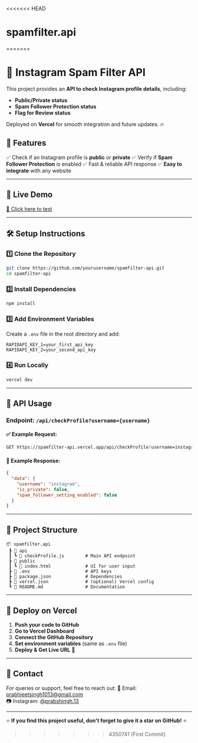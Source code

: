 <<<<<<< HEAD
# spamfilter.api
=======
# 🚀 Instagram Spam Filter API

This project provides an **API to check Instagram profile details**, including:
- **Public/Private status**
- **Spam Follower Protection status**
- **Flag for Review status**

Deployed on **Vercel** for smooth integration and future updates. 🔥

## 🌟 Features
✅ Check if an Instagram profile is **public** or **private**
✅ Verify if **Spam Follower Protection** is enabled
✅ Fast & reliable API response
✅ **Easy to integrate** with any website

---

## 🚀 Live Demo
[🔗 Click here to test](https://spamfilter-api.vercel.app)

---

## 🛠️ Setup Instructions
### 1️⃣ Clone the Repository
```bash
git clone https://github.com/yourusername/spamfilter-api.git
cd spamfilter-api
```

### 2️⃣ Install Dependencies
```bash
npm install
```

### 3️⃣ Add Environment Variables
Create a `.env` file in the root directory and add:
```env
RAPIDAPI_KEY_1=your_first_api_key
RAPIDAPI_KEY_2=your_second_api_key
```

### 4️⃣ Run Locally
```bash
vercel dev
```

---

## 📌 API Usage
### **Endpoint:** `/api/checkProfile?username={username}`

#### ✅ **Example Request:**
```bash
GET https://spamfilter-api.vercel.app/api/checkProfile?username=instagram
```

#### 📜 **Example Response:**
```json
{
  "data": {
    "username": "instagram",
    "is_private": false,
    "spam_follower_setting_enabled": false
  }
}
```

---

## 📂 Project Structure
```
📦 spamfilter.api
 ┣ 📂 api
 ┃ ┗ 📜 checkProfile.js        # Main API endpoint
 ┣ 📂 public
 ┃ ┗ 📜 index.html             # UI for user input
 ┣ 📜 .env                     # API keys
 ┣ 📜 package.json             # Dependencies
 ┣ 📜 vercel.json              # (optional) Vercel config
 ┗ 📜 README.md                # Documentation
```

---

## 🚀 Deploy on Vercel
1. **Push your code to GitHub**
2. **Go to Vercel Dashboard**
3. **Connect the GitHub Repository**
4. **Set environment variables** (same as `.env` file)
5. **Deploy & Get Live URL** 🎉

---

## 📧 Contact
For queries or support, feel free to reach out:
📩 Email: prabhjeetsingh1013@gmail.com  
📷 Instagram: [@prabshingh.13](https://instagram.com/prabhsingh.13)

---

⭐ **If you find this project useful, don't forget to give it a star on GitHub!** ⭐
>>>>>>> 4350741 (First Commit)

